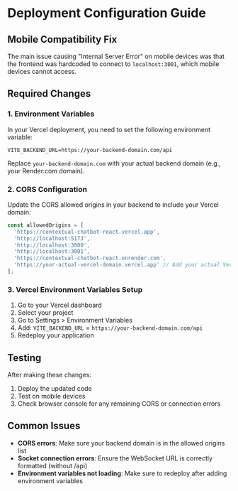 # Deployment Configuration Guide

## Mobile Compatibility Fix

The main issue causing "Internal Server Error" on mobile devices was that the frontend was hardcoded to connect to `localhost:3001`, which mobile devices cannot access.

## Required Changes

### 1. Environment Variables

In your Vercel deployment, you need to set the following environment variable:

```
VITE_BACKEND_URL=https://your-backend-domain.com/api
```

Replace `your-backend-domain.com` with your actual backend domain (e.g., your Render.com domain).

### 2. CORS Configuration

Update the CORS allowed origins in your backend to include your Vercel domain:

```javascript
const allowedOrigins = [
  'https://contextual-chatbot-react.vercel.app',
  'http://localhost:5173',
  'http://localhost:3000',
  'http://localhost:3001',
  'https://contextual-chatbot-react.onrender.com',
  'https://your-actual-vercel-domain.vercel.app' // Add your actual Vercel domain
];
```

### 3. Vercel Environment Variables Setup

1. Go to your Vercel dashboard
2. Select your project
3. Go to Settings > Environment Variables
4. Add: `VITE_BACKEND_URL` = `https://your-backend-domain.com/api`
5. Redeploy your application

## Testing

After making these changes:
1. Deploy the updated code
2. Test on mobile devices
3. Check browser console for any remaining CORS or connection errors

## Common Issues

- **CORS errors**: Make sure your backend domain is in the allowed origins list
- **Socket connection errors**: Ensure the WebSocket URL is correctly formatted (without /api)
- **Environment variables not loading**: Make sure to redeploy after adding environment variables
